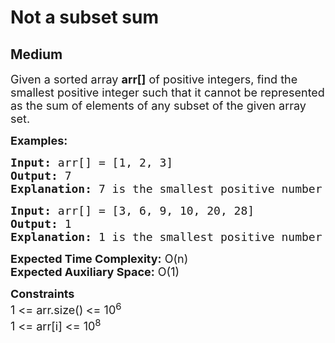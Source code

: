 # Not a subset sum
## Medium
<div class="problems_problem_content__Xm_eO"><p><span style="font-size: 18px;">Given a sorted array <strong>arr[]</strong> of positive integers, find the smallest positive integer such that it cannot be represented as the sum of elements of any subset of the given array set.</span></p>
<p><span style="font-size: 18px;"><strong>Examples:</strong></span></p>
<pre><span style="font-size: 18px;"><strong>Input: </strong>arr[] = [1, 2, 3]
<strong>Output:</strong> 7
<strong>Explanation:</strong> 7 is the smallest positive number for which no subset is there with sum 7.
</span></pre>
<pre><span style="font-size: 18px;"><strong>Input: </strong>arr[] = [3, 6, 9, 10, 20, 28]
<strong>Output:</strong> 1
<strong>Explanation:</strong> 1 is the smallest positive number for which no subset is there with sum 1.
</span></pre>
<p><span style="font-size: 18px;"><strong>Expected Time Complexity:</strong> O(n)<br><strong>Expected Auxiliary Space:</strong>&nbsp;O(1)</span></p>
<p><span style="font-size: 18px;"><strong>Constraints</strong><br>1 &lt;= arr.size()<strong>&nbsp;</strong>&lt;= 10<sup>6</sup><br>1 &lt;= arr[i] &lt;= 10<sup>8</sup></span><br>&nbsp;</p></div>